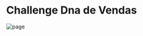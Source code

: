 # Challenge Dna de Vendas

![page](https://user-images.githubusercontent.com/39227316/84451060-4c7ab180-ac28-11ea-9e15-49fb81c9d060.png)
